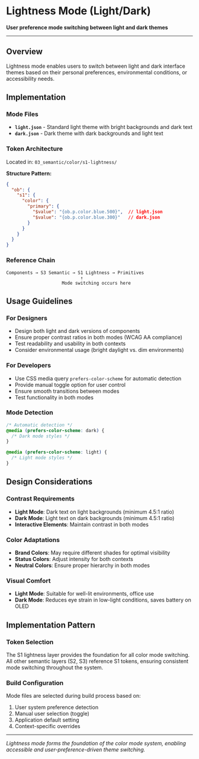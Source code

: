 # Lightness Mode (Light/Dark)

**User preference mode switching between light and dark themes**

---

## **Overview**

Lightness mode enables users to switch between light and dark interface themes based on their personal preferences, environmental conditions, or accessibility needs.

## **Implementation**

### **Mode Files**
- **`light.json`** - Standard light theme with bright backgrounds and dark text
- **`dark.json`** - Dark theme with dark backgrounds and light text  

### **Token Architecture**
Located in: `03_semantic/color/s1-lightness/`

**Structure Pattern:**
```json
{
  "ob": {
    "s1": {
      "color": {
        "primary": {
          "$value": "{ob.p.color.blue.500}",  // light.json
          "$value": "{ob.p.color.blue.300}"   // dark.json
        }
      }
    }
  }
}
```

### **Reference Chain**
```
Components → S3 Semantic → S1 Lightness → Primitives
                            ↑
                     Mode switching occurs here
```

## **Usage Guidelines**

### **For Designers**
- Design both light and dark versions of components
- Ensure proper contrast ratios in both modes (WCAG AA compliance)
- Test readability and usability in both contexts
- Consider environmental usage (bright daylight vs. dim environments)

### **For Developers**
- Use CSS media query `prefers-color-scheme` for automatic detection
- Provide manual toggle option for user control
- Ensure smooth transitions between modes
- Test functionality in both modes

### **Mode Detection**
```scss
/* Automatic detection */
@media (prefers-color-scheme: dark) {
  /* Dark mode styles */
}

@media (prefers-color-scheme: light) {
  /* Light mode styles */
}
```

## **Design Considerations**

### **Contrast Requirements**
- **Light Mode**: Dark text on light backgrounds (minimum 4.5:1 ratio)
- **Dark Mode**: Light text on dark backgrounds (minimum 4.5:1 ratio)
- **Interactive Elements**: Maintain contrast in both modes

### **Color Adaptations**
- **Brand Colors**: May require different shades for optimal visibility
- **Status Colors**: Adjust intensity for both contexts
- **Neutral Colors**: Ensure proper hierarchy in both modes

### **Visual Comfort**
- **Light Mode**: Suitable for well-lit environments, office use
- **Dark Mode**: Reduces eye strain in low-light conditions, saves battery on OLED

## **Implementation Pattern**

### **Token Selection**
The S1 lightness layer provides the foundation for all color mode switching. All other semantic layers (S2, S3) reference S1 tokens, ensuring consistent mode switching throughout the system.

### **Build Configuration**
Mode files are selected during build process based on:
1. User system preference detection
2. Manual user selection (toggle)
3. Application default setting
4. Context-specific overrides

---

*Lightness mode forms the foundation of the color mode system, enabling accessible and user-preference-driven theme switching.*